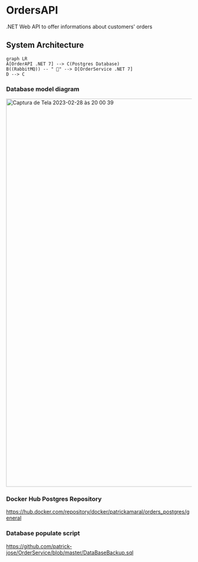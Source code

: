 # OrdersAPI

.NET Web API to offer informations about customers' orders

## System Architecture

```mermaid
graph LR
A[OrderAPI .NET 7] --> C(Postgres Database)
B((RabbitMQ)) -- " 📨" --> D[OrderService .NET 7]
D --> C
```

### Database model diagram
<img width="1053" alt="Captura de Tela 2023-02-28 às 20 00 39" src="https://user-images.githubusercontent.com/21955255/222002087-af02d36a-845d-4364-994e-0e4f3acfa1e0.png">

### Docker Hub Postgres Repository
https://hub.docker.com/repository/docker/patrickamaral/orders_postgres/general

### Database populate script
https://github.com/patrick-jose/OrderService/blob/master/DataBaseBackup.sql
